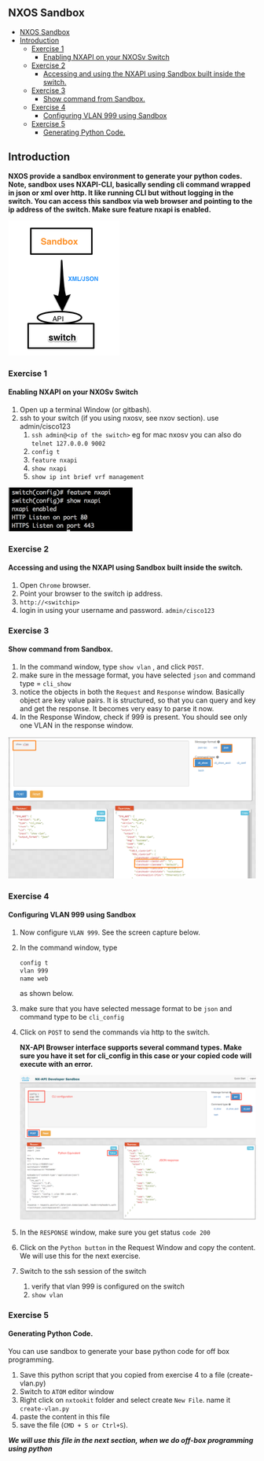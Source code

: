 
NXOS Sandbox
---
<!-- MDTOC maxdepth:6 firsth1:1 numbering:0 flatten:0 bullets:1 updateOnSave:1 -->

   - [NXOS Sandbox](#nxos-sandbox)   
   - [Introduction](#introduction)   
      - [Exercise 1](#exercise-1)   
         - [Enabling NXAPI on your NXOSv Switch](#enabling-nxapi-on-your-nxosv-switch)   
      - [Exercise 2](#exercise-2)   
         - [Accessing and using the NXAPI using Sandbox built inside the switch.](#accessing-and-using-the-nxapi-using-sandbox-built-inside-the-switch)   
      - [Exercise 3](#exercise-3)   
         - [Show command from Sandbox.](#show-command-from-sandbox)   
      - [Exercise 4](#exercise-4)   
         - [Configuring VLAN 999 using Sandbox](#configuring-vlan-999-using-sandbox)   
      - [Exercise 5](#exercise-5)   
         - [Generating Python Code.](#generating-python-code)   

<!-- /MDTOC -->


Introduction
---

**NXOS provide a sandbox environment to generate your python codes.  Note, sandbox uses NXAPI-CLI, basically sending cli command wrapped in json or xml over http. It like running CLI but without logging in the switch. You can access this sandbox via web browser and pointing to the ip address of the switch.  Make sure feature nxapi is enabled.**

![sandbox](/images/sandbox-1.png)

### Exercise 1
#### Enabling NXAPI on your NXOSv Switch
1. Open up a terminal Window (or gitbash).
2. ssh to your switch (if you using nxosv, see nxov section).  use admin/cisco123
    1. `ssh admin@<ip of the switch>`    eg for mac nxosv you can also do `telnet 127.0.0.0 9002`
    2. `config t`
    3. `feature nxapi`
    4. `show nxapi`
    5. `show ip int brief vrf management`

![sandbox](/images/sandbox-2.png)

### Exercise 2
#### Accessing and using the NXAPI using Sandbox built inside the switch.
1. Open `Chrome` browser.
2. Point your browser to the switch ip address.
3. `http://<switchip>`
4. login in using your username and password.   `admin/cisco123`

### Exercise 3
#### Show command from Sandbox.
1. In the command window, type `show vlan` , and click `POST`.
2. make sure in the message format, you have selected `json` and command type = `cli_show`
3. notice the objects in both the `Request` and `Response` window.  Basically object are key value pairs. It is structured, so that you can query and key and get the response.  It becomes very easy to parse it now.
3. In the Response Window, check if  999 is present.  You should see only one VLAN in the response window.

![sandbox](/images/sandbox-13.png)

### Exercise 4
#### Configuring VLAN 999 using Sandbox
1. Now configure `VLAN 999`.  See the screen capture below.
2. In the command window, type
    ```
    config t
    vlan 999
    name web
    ```
    as shown below.

3. make sure that you have selected message format to be `json` and command type to be `cli_config`
4. Click on `POST` to send the commands via http to the switch.

    **NX-API Browser interface supports several command types. Make sure you have it set for cli_config in this case or your copied code will execute with an error.**

    ![sandbox](/images/sandbox-4.png)

5. In the `RESPONSE` window, make sure you get status `code 200`
6. Click on the `Python button` in the Request Window  and copy the content.  We will use this for the next exercise.
7. Switch to the ssh session of the switch
    1. verify that vlan 999 is configured on the switch
    2. `show vlan`

### Exercise 5
#### Generating Python Code.
You can use sandbox to generate your base python code for off box programming.

1. Save this python script that you copied from exercise 4 to a file (create-vlan.py)
1. Switch to  `ATOM` editor window
5. Right click on `nxtookit` folder and select create `New File`. name it `create-vlan.py`
6. paste the content in this file
7. save the file (`CMD + S or Ctrl+S`).


***We will use this file in the next section, when we do off-box programming using python***
